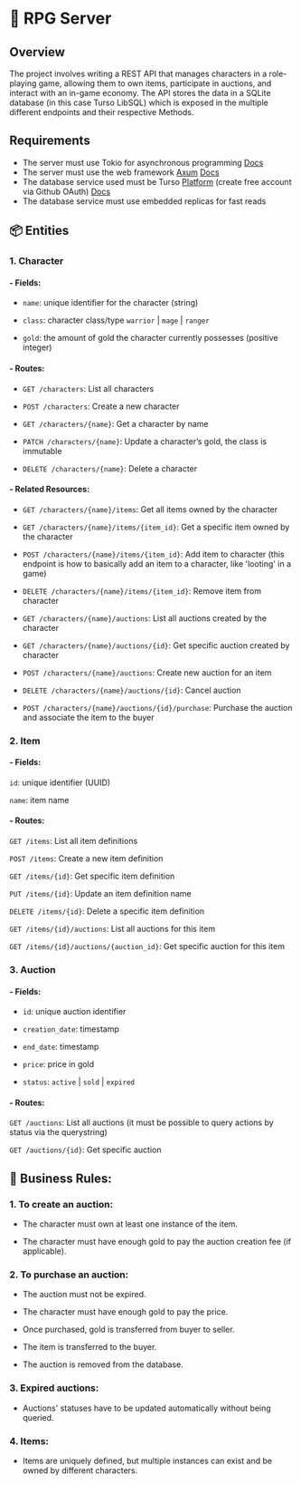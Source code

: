 # 📘 RPG Server

## Overview

The project involves writing a REST API that manages characters in a role-playing game, allowing them to own items, participate in auctions, and interact with an in-game economy. The API stores the data in a SQLite database (in this case Turso LibSQL) which is exposed in the multiple different endpoints and their respective Methods.


## Requirements

- The server must use Tokio for asynchronous programming [Docs](https://docs.rs/tokio/latest/tokio/)
- The server must use the web framework [Axum](https://github.com/tokio-rs/axum) [Docs](https://docs.rs/axum/latest/axum/)
- The database service used must be Turso [Platform](https://turso.tech/) (create free account via Github OAuth) [Docs](https://docs.turso.tech/sdk/rust/quickstart)
- The database service must use embedded replicas for fast reads

## 📦 Entities

### 1. Character

#### - Fields:

- `name`: unique identifier for the character (string)

- `class`: character class/type `warrior` | `mage` | `ranger`

- `gold`: the amount of gold the character currently possesses (positive integer)

#### - Routes:

- `GET /characters`: List all characters

- `POST /characters`: Create a new character

- `GET /characters/{name}`: Get a character by name

- `PATCH /characters/{name}`: Update a character’s gold, the class is immutable

- `DELETE /characters/{name}`: Delete a character

#### - Related Resources:

- `GET /characters/{name}/items`: Get all items owned by the character

- `GET /characters/{name}/items/{item_id}`: Get a specific item owned by the character

- `POST /characters/{name}/items/{item_id}`: Add item to character (this endpoint is how to basically add an item to a character, like 'looting' in a game)

- `DELETE /characters/{name}/items/{item_id}`: Remove item from character

- `GET /characters/{name}/auctions`: List all auctions created by the character

- `GET /characters/{name}/auctions/{id}`: Get specific auction created by character

- `POST /characters/{name}/auctions`: Create new auction for an item

- `DELETE /characters/{name}/auctions/{id}`: Cancel auction

- `POST /characters/{name}/auctions/{id}/purchase`: Purchase the auction and associate the item to the buyer


### 2. Item

#### - Fields:

`id`: unique identifier (UUID)

`name`: item name

#### - Routes:

`GET /items`: List all item definitions

`POST /items`: Create a new item definition

`GET /items/{id}`: Get specific item definition

`PUT /items/{id}`: Update an item definition name

`DELETE /items/{id}`: Delete a specific item definition

`GET /items/{id}/auctions`: List all auctions for this item

`GET /items/{id}/auctions/{auction_id}`: Get specific auction for this item

### 3. Auction

#### - Fields:

- `id`: unique auction identifier

- `creation_date`: timestamp

- `end_date`: timestamp

- `price`: price in gold

- `status`: `active` | `sold` | `expired`

#### - Routes:

`GET /auctions`: List all auctions (it must be possible to query actions by status via the querystring)

`GET /auctions/{id}`: Get specific auction

## 📜 Business Rules:

### 1. To create an auction:

- The character must own at least one instance of the item.

- The character must have enough gold to pay the auction creation fee (if applicable).

### 2. To purchase an auction:

- The auction must not be expired.

- The character must have enough gold to pay the price.

- Once purchased, gold is transferred from buyer to seller.

- The item is transferred to the buyer.

- The auction is removed from the database.

### 3. Expired auctions:

- Auctions' statuses have to be updated automatically without being queried. 

### 4. Items:

- Items are uniquely defined, but multiple instances can exist and be owned by different characters.
